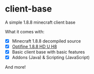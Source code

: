 # client-base
A simple 1.8.8 minecraft client base

What it comes with:

- [x] Minecraft 1.8.8 decompiled source
- [x] [Optifine 1.8.8 HD U H8](https://optifinesource.co.uk/downloads/1.8)
- [x] Basic client base with basic features
- [x] Addons (Java) & Scripting (JavaScript)

And more!
